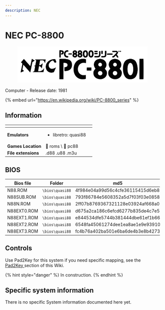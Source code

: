 ```yaml
---
description: NEC
---
```


# NEC PC-8800

<div align="left">

<figure><img src="https://raw.githubusercontent.com/fabricecaruso/es-theme-carbon/52ff37c9e265587d006945a2ba695b5a962b3a3d/art/logos/pc88.svg" alt=""><figcaption></figcaption></figure>

</div>

Computer - Release date: 1981

{% embed url="https://en.wikipedia.org/wiki/PC-8800_series" %}

## Information

<table data-header-hidden><thead><tr><th></th><th></th><th data-hidden></th></tr></thead><tbody><tr><td><strong>Emulators</strong></td><td><ul><li>libretro: quasi88</li></ul></td><td></td></tr><tr><td><strong>Games Location</strong></td><td><span data-gb-custom-inline data-tag="emoji" data-code="1f4c1">📁</span> roms \ <span data-gb-custom-inline data-tag="emoji" data-code="1f4c2">📂</span> pc88</td><td></td></tr><tr><td><strong>File extensions</strong></td><td>.d88 .u88 .m3u</td><td></td></tr></tbody></table>

## BIOS

| Bios file   | Folder          | md5                              |
| ----------- | --------------- | -------------------------------- |
| N88.ROM     | `\bios\quasi88` | 4f984e04a99d56c4cfe36115415d6eb8 |
| N88SUB.ROM  | `\bios\quasi88` | 793f86784e5608352a5d7f03f03e0858 |
| N88N.ROM    | `\bios\quasi88` | 2ff07b8769367321128e03924af668a0 |
| N88EXT0.ROM | `\bios\quasi88` | d675a2ca186c6efcd6277b835de4c7e5 |
| N88EXT1.ROM | `\bios\quasi88` | e844534dfe5744b381444dbe61ef1b66 |
| N88EXT2.ROM | `\bios\quasi88` | 6548fa45061274dee1ea8ae1e9e93910 |
| N88EXT3.ROM | `\bios\quasi88` | fc4b76a402ba501e6ba6de4b3e8b4273 |

## Controls

Use Pad2Key for this system if you need specific mapping, see the [Pad2Key ](../../../../controllers/pad2key.md)section of this Wiki.

{% hint style="danger" %}
In construction.
{% endhint %}

## Specific system information

There is no specific System information documented here yet.
